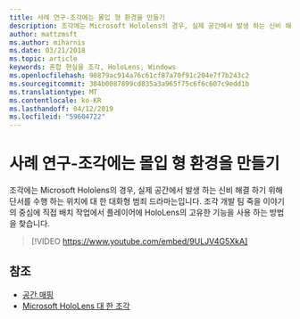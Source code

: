 ```yaml
---
title: 사례 연구-조각에는 몰입 형 환경을 만들기
description: 조각에는 Microsoft Hololens의 경우, 실제 공간에서 발생 하는 신비 해결 하기 위해 단서를 수행 하는 위치에 대 한 대화형 범죄 드라마는입니다.
author: mattzmsft
ms.author: miharnis
ms.date: 03/21/2018
ms.topic: article
keywords: 혼합 현실을 조각, HoloLens, Windows
ms.openlocfilehash: 90879ac914a76c61cf87a70f91c204e7f7b243c2
ms.sourcegitcommit: 384b0087899cd835a3a965f75c6f6c607c9edd1b
ms.translationtype: MT
ms.contentlocale: ko-KR
ms.lasthandoff: 04/12/2019
ms.locfileid: "59604722"
---
```

# <a name="case-study---creating-an-immersive-experience-in-fragments"></a>사례 연구-조각에는 몰입 형 환경을 만들기

조각에는 Microsoft Hololens의 경우, 실제 공간에서 발생 하는 신비 해결 하기 위해 단서를 수행 하는 위치에 대 한 대화형 범죄 드라마는입니다. 조각 개발 팀 죽을 이야기의 중심에 직접 배치 작업에서 플레이어에 HoloLens의 고유한 기능을 사용 하는 방법을 찾습니다.



>[!VIDEO https://www.youtube.com/embed/9ULJV4G5XkA]

## <a name="see-also"></a>참조
* [공간 매핑](spatial-mapping.md)
* [Microsoft HoloLens 대 한 조각](https://www.microsoft.com/p/fragments/9nblggh5ggm8)
